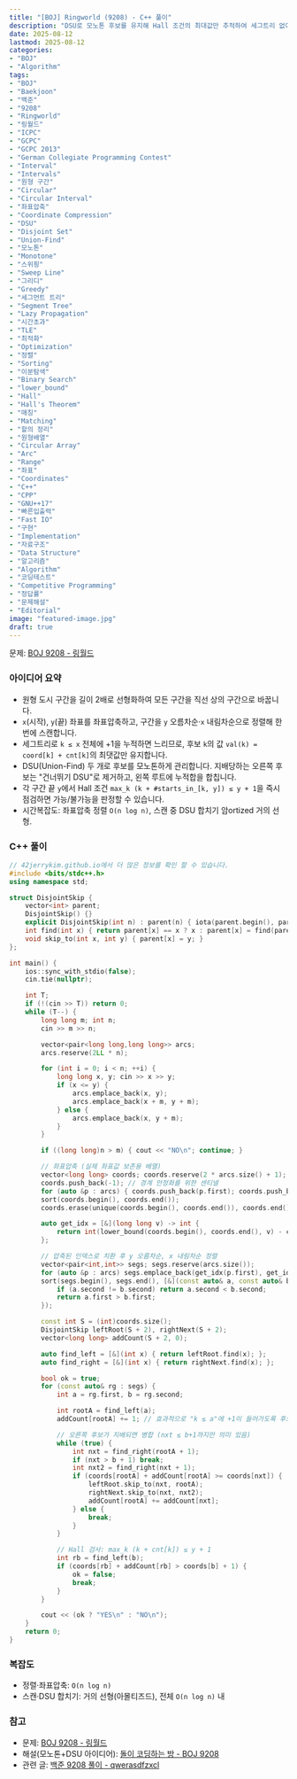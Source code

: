 ```yaml
---
title: "[BOJ] Ringworld (9208) - C++ 풀이"
description: "DSU로 모노톤 후보를 유지해 Hall 조건의 최대값만 추적하여 세그트리 없이 BOJ 9208 링월드를 O(n log n)으로 해결합니다. 원형 구간의 2배 선형화와 좌표압축을 결합해 TLE를 방지하고, 구현이 간결하며 안정적인 성능을 보장합니다."
date: 2025-08-12
lastmod: 2025-08-12
categories:
- "BOJ"
- "Algorithm"
tags:
- "BOJ"
- "Baekjoon"
- "백준"
- "9208"
- "Ringworld"
- "링월드"
- "ICPC"
- "GCPC"
- "GCPC 2013"
- "German Collegiate Programming Contest"
- "Interval"
- "Intervals"
- "원형 구간"
- "Circular"
- "Circular Interval"
- "좌표압축"
- "Coordinate Compression"
- "DSU"
- "Disjoint Set"
- "Union-Find"
- "모노톤"
- "Monotone"
- "스위핑"
- "Sweep Line"
- "그리디"
- "Greedy"
- "세그먼트 트리"
- "Segment Tree"
- "Lazy Propagation"
- "시간초과"
- "TLE"
- "최적화"
- "Optimization"
- "정렬"
- "Sorting"
- "이분탐색"
- "Binary Search"
- "lower_bound"
- "Hall"
- "Hall's Theorem"
- "매칭"
- "Matching"
- "할의 정리"
- "원형배열"
- "Circular Array"
- "Arc"
- "Range"
- "좌표"
- "Coordinates"
- "C++"
- "CPP"
- "GNU++17"
- "빠른입출력"
- "Fast IO"
- "구현"
- "Implementation"
- "자료구조"
- "Data Structure"
- "알고리즘"
- "Algorithm"
- "코딩테스트"
- "Competitive Programming"
- "정답률"
- "문제해설"
- "Editorial"
image: "featured-image.jpg"
draft: true
---
```


문제: [BOJ 9208 - 링월드](https://www.acmicpc.net/problem/9208)

### 아이디어 요약
- 원형 도시 구간을 길이 2배로 선형화하여 모든 구간을 직선 상의 구간으로 바꿉니다.
- `x`(시작), `y`(끝) 좌표를 좌표압축하고, 구간을 `y` 오름차순·`x` 내림차순으로 정렬해 한 번에 스캔합니다.
- 세그트리로 `k ≤ x` 전체에 +1을 누적하면 느리므로, 후보 `k`의 값 `val(k) = coord[k] + cnt[k]`의 최댓값만 유지합니다.
- DSU(Union-Find) 두 개로 후보를 모노톤하게 관리합니다. 지배당하는 오른쪽 후보는 "건너뛰기 DSU"로 제거하고, 왼쪽 루트에 누적합을 합칩니다.
- 각 구간 끝 `y`에서 Hall 조건 `max_k (k + #starts_in_[k, y]) ≤ y + 1`을 즉시 점검하면 가능/불가능을 판정할 수 있습니다.
- 시간복잡도: 좌표압축 정렬 `O(n log n)`, 스캔 중 DSU 합치기 암ortized 거의 선형.

### C++ 풀이

```cpp
// 42jerrykim.github.io에서 더 많은 정보를 확인 할 수 있습니다.
#include <bits/stdc++.h>
using namespace std;

struct DisjointSkip {
    vector<int> parent;
    DisjointSkip() {}
    explicit DisjointSkip(int n) : parent(n) { iota(parent.begin(), parent.end(), 0); }
    int find(int x) { return parent[x] == x ? x : parent[x] = find(parent[x]); }
    void skip_to(int x, int y) { parent[x] = y; }
};

int main() {
    ios::sync_with_stdio(false);
    cin.tie(nullptr);

    int T;
    if (!(cin >> T)) return 0;
    while (T--) {
        long long m; int n;
        cin >> m >> n;

        vector<pair<long long,long long>> arcs;
        arcs.reserve(2LL * n);

        for (int i = 0; i < n; ++i) {
            long long x, y; cin >> x >> y;
            if (x <= y) {
                arcs.emplace_back(x, y);
                arcs.emplace_back(x + m, y + m);
            } else {
                arcs.emplace_back(x, y + m);
            }
        }

        if ((long long)n > m) { cout << "NO\n"; continue; }

        // 좌표압축 (실제 좌표값 보존용 배열)
        vector<long long> coords; coords.reserve(2 * arcs.size() + 1);
        coords.push_back(-1); // 경계 안정화를 위한 센티넬
        for (auto &p : arcs) { coords.push_back(p.first); coords.push_back(p.second); }
        sort(coords.begin(), coords.end());
        coords.erase(unique(coords.begin(), coords.end()), coords.end());

        auto get_idx = [&](long long v) -> int {
            return int(lower_bound(coords.begin(), coords.end(), v) - coords.begin());
        };

        // 압축된 인덱스로 치환 후 y 오름차순, x 내림차순 정렬
        vector<pair<int,int>> segs; segs.reserve(arcs.size());
        for (auto &p : arcs) segs.emplace_back(get_idx(p.first), get_idx(p.second));
        sort(segs.begin(), segs.end(), [&](const auto& a, const auto& b) {
            if (a.second != b.second) return a.second < b.second;
            return a.first > b.first;
        });

        const int S = (int)coords.size();
        DisjointSkip leftRoot(S + 2), rightNext(S + 2);
        vector<long long> addCount(S + 2, 0);

        auto find_left = [&](int x) { return leftRoot.find(x); };
        auto find_right = [&](int x) { return rightNext.find(x); };

        bool ok = true;
        for (const auto& rg : segs) {
            int a = rg.first, b = rg.second;

            int rootA = find_left(a);
            addCount[rootA] += 1; // 효과적으로 "k ≤ a"에 +1이 들어가도록 후보를 루트에 모읍니다

            // 오른쪽 후보가 지배되면 병합 (nxt ≤ b+1까지만 의미 있음)
            while (true) {
                int nxt = find_right(rootA + 1);
                if (nxt > b + 1) break;
                int nxt2 = find_right(nxt + 1);
                if (coords[rootA] + addCount[rootA] >= coords[nxt]) {
                    leftRoot.skip_to(nxt, rootA);
                    rightNext.skip_to(nxt, nxt2);
                    addCount[rootA] += addCount[nxt];
                } else {
                    break;
                }
            }

            // Hall 검사: max_k (k + cnt[k]) ≤ y + 1
            int rb = find_left(b);
            if (coords[rb] + addCount[rb] > coords[b] + 1) {
                ok = false;
                break;
            }
        }

        cout << (ok ? "YES\n" : "NO\n");
    }
    return 0;
}
```

### 복잡도
- 정렬·좌표압축: `O(n log n)`
- 스캔·DSU 합치기: 거의 선형(아몰티즈드), 전체 `O(n log n)` 내

### 참고
- 문제: [BOJ 9208 - 링월드](https://www.acmicpc.net/problem/9208)
- 해설(모노톤+DSU 아이디어): [돌이 코딩하는 방 - BOJ 9208](https://stonejjun.tistory.com/199)
- 관련 글: [백준 9208 풀이 - qwerasdfzxcl](https://qwerasdfzxcl.tistory.com/11)


